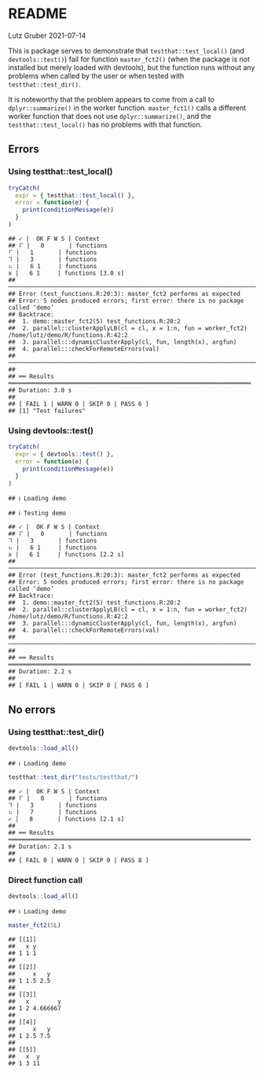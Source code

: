 README
================
Lutz Gruber
2021-07-14

This is package serves to demonstrate that `testthat::test_local()` (and
`devtools::test()`) fail for function `master_fct2()` (when the package
is not installed but merely loaded with devtools), but the function runs
without any problems when called by the user or when tested with
`testthat::test_dir()`.

It is noteworthy that the problem appears to come from a call to
`dplyr::summarize()` in the worker function. `master_fct1()` calls a
different worker function that does not use `dplyr::summarize()`, and
the `testthat::test_local()` has no problems with that function.

## Errors

### Using testthat::test\_local()

``` r
tryCatch(
  expr = { testthat::test_local() },
  error = function(e) {
    print(conditionMessage(e))
  }
)
```

    ## ✓ |  OK F W S | Context
    ## ⠏ |   0       | functions                                                       ⠋ |   1       | functions                                                       ⠹ |   3       | functions                                                       ⠦ |   6 1     | functions                                                       x |   6 1     | functions [3.0 s]
    ## ────────────────────────────────────────────────────────────────────────────────
    ## Error (test_functions.R:20:3): master_fct2 performs as expected
    ## Error: 5 nodes produced errors; first error: there is no package called ‘demo’
    ## Backtrace:
    ##  1. demo::master_fct2(5) test_functions.R:20:2
    ##  2. parallel::clusterApplyLB(cl = cl, x = 1:n, fun = worker_fct2) /home/lutz/demo/R/functions.R:42:2
    ##  3. parallel:::dynamicClusterApply(cl, fun, length(x), argfun)
    ##  4. parallel:::checkForRemoteErrors(val)
    ## ────────────────────────────────────────────────────────────────────────────────
    ## 
    ## ══ Results ═════════════════════════════════════════════════════════════════════
    ## Duration: 3.0 s
    ## 
    ## [ FAIL 1 | WARN 0 | SKIP 0 | PASS 6 ]
    ## [1] "Test failures"

### Using devtools::test()

``` r
tryCatch(
  expr = { devtools::test() },
  error = function(e) {
    print(conditionMessage(e))
  }
)
```

    ## ℹ Loading demo

    ## ℹ Testing demo

    ## ✓ |  OK F W S | Context
    ## ⠏ |   0       | functions                                                       ⠹ |   3       | functions                                                       ⠦ |   6 1     | functions                                                       x |   6 1     | functions [2.2 s]
    ## ────────────────────────────────────────────────────────────────────────────────
    ## Error (test_functions.R:20:3): master_fct2 performs as expected
    ## Error: 5 nodes produced errors; first error: there is no package called ‘demo’
    ## Backtrace:
    ##  1. demo::master_fct2(5) test_functions.R:20:2
    ##  2. parallel::clusterApplyLB(cl = cl, x = 1:n, fun = worker_fct2) /home/lutz/demo/R/functions.R:42:2
    ##  3. parallel:::dynamicClusterApply(cl, fun, length(x), argfun)
    ##  4. parallel:::checkForRemoteErrors(val)
    ## ────────────────────────────────────────────────────────────────────────────────
    ## 
    ## ══ Results ═════════════════════════════════════════════════════════════════════
    ## Duration: 2.2 s
    ## 
    ## [ FAIL 1 | WARN 0 | SKIP 0 | PASS 6 ]

## No errors

### Using testthat::test\_dir()

``` r
devtools::load_all()
```

    ## ℹ Loading demo

``` r
testthat::test_dir("tests/testthat/")
```

    ## ✓ |  OK F W S | Context
    ## ⠏ |   0       | functions                                                       ⠹ |   3       | functions                                                       ⠦ |   7       | functions                                                       ✓ |   8       | functions [2.1 s]
    ## 
    ## ══ Results ═════════════════════════════════════════════════════════════════════
    ## Duration: 2.1 s
    ## 
    ## [ FAIL 0 | WARN 0 | SKIP 0 | PASS 8 ]

### Direct function call

``` r
devtools::load_all()
```

    ## ℹ Loading demo

``` r
master_fct2(5L)
```

    ## [[1]]
    ##   x y
    ## 1 1 1
    ## 
    ## [[2]]
    ##     x   y
    ## 1 1.5 2.5
    ## 
    ## [[3]]
    ##   x        y
    ## 1 2 4.666667
    ## 
    ## [[4]]
    ##     x   y
    ## 1 2.5 7.5
    ## 
    ## [[5]]
    ##   x  y
    ## 1 3 11
